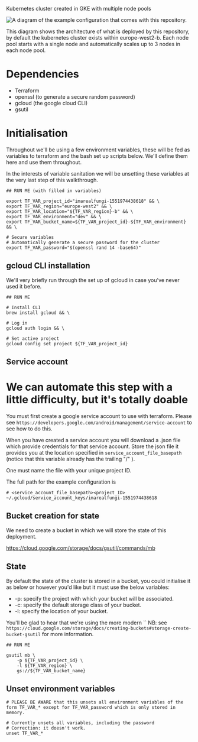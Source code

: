 Kubernetes cluster created in GKE with multiple node pools


![A diagram of the example configuration that comes with this repository.](diagram.jpg)

This diagram shows the architecture of what is deployed by this repository, by default the kubernetes cluster exists within europe-west2-b. Each node pool starts with a single node and automatically scales up to 3 nodes in each node pool.
# Dependencies
* Terraform
* openssl (to generate a secure random password)
* gcloud (the google cloud CLI)
* gsutil

# Initialisation

Throughout we'll be using a few environment variables, these will be fed as variables to terraform and the bash set up scripts below. We'll define them here and use them throughout.

In the interests of variable sanitation we will be unsetting these variables at the very last step of this walkthrough.


```
## RUN ME (with filled in variables)

export TF_VAR_project_id="imarealfungi-1551974438618" && \
export TF_VAR_region="europe-west2" && \
export TF_VAR_location="${TF_VAR_region}-b" && \
export TF_VAR_environment="dev" && \
export TF_VAR_bucket_name=${TF_VAR_project_id}-${TF_VAR_environment} && \

# Secure variables
# Automatically generate a secure password for the cluster
export TF_VAR_password="$(openssl rand 14 -base64)"
```


## gcloud CLI installation
We'll very briefly run through the set up of gcloud in case you've never used it before.
```
## RUN ME

# Install CLI
brew install gcloud && \

# Log in
gcloud auth login && \

# Set active project
gcloud config set project ${TF_VAR_project_id}
```

## Service account
# We can automate this step with a little difficulty, but it's totally doable
You must first create a google service account to use with terraform. Please see `https://developers.google.com/android/management/service-account` to see how to do this.

When you have created a service account you will download a .json file which provide credentials for that service account. Store the json file it provides you at the location specified in `service_account_file_basepath` (notice that this variable already has the trailing "/" ).

One must name the file with your unique project ID.

The full path for the example configuration is

```
# <service_account_file_basepath><project_ID>
~/.gcloud/service_account_keys/imarealfungi-1551974438618
```
## Bucket creation for state
We need to create a bucket in which we will store the state of this deployment.

https://cloud.google.com/storage/docs/gsutil/commands/mb

## State
By default the state of the cluster is stored in a bucket, you could initialise it as below or however you'd like but it must use the below variables:

* -p: specify the project with which your bucket will be associated.
* -c: specify the default storage class of your bucket.
* -l: specify the location of your bucket.

You'll be glad to hear that we're using the more modern ``
NB: see `https://cloud.google.com/storage/docs/creating-buckets#storage-create-bucket-gsutil` for more information.

```
## RUN ME

gsutil mb \
	-p ${TF_VAR_project_id} \
	-l ${TF_VAR_region} \
	gs://${TF_VAR_bucket_name}
```


## Unset environment variables
```
# PLEASE BE AWARE that this unsets all environment variables of the form TF_VAR_* except for TF_VAR_password which is only stored in memory.

# Currently unsets all variables, including the password
# Correction: it doesn't work.
unset TF_VAR_*

```

